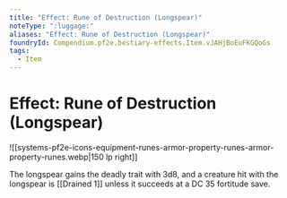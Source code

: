 ```yaml
---
title: "Effect: Rune of Destruction (Longspear)"
noteType: ":luggage:"
aliases: "Effect: Rune of Destruction (Longspear)"
foundryId: Compendium.pf2e.bestiary-effects.Item.vJAHjBoEuFKGQoGs
tags:
  - Item
---
```


# Effect: Rune of Destruction (Longspear)
![[systems-pf2e-icons-equipment-runes-armor-property-runes-armor-property-runes.webp|150 lp right]]

The longspear gains the deadly trait with 3d8, and a creature hit with the longspear is [[Drained 1]] unless it succeeds at a DC 35 fortitude save.
